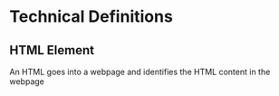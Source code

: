 # Technical Definitions

## HTML Element
An HTML goes into a webpage and identifies the HTML content in the webpage
